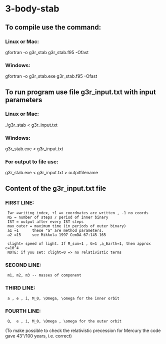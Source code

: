 # 3-body-stab
## To compile use the command:

### Linux or Mac:
gfortran -o g3r_stab g3r_stab.f95 -Ofast

### Windows:
gfortran -o g3r_stab.exe g3r_stab.f95 -Ofast

## To run program use file g3r_input.txt with input parameters

### Linux or Mac:
./g3r_stab < g3r_input.txt

### Windows:
g3r_stab.exe < g3r_input.txt

### For output to file use:
g3r_stab.exe < g3r_input.txt > outpitfilename

## Content of the g3r_input.txt file
### FIRST LINE:
     Iwr =writing index, +1 => coordnates are written , -1 no coords
     NS = number of steps / period of inner binary
     IST = output after every IST steps
     max_outer = maximum time (in periods of outer binary)
     a1 =1      these "a" are method parameters. 
     a2 =15     see Mikkola 1997 CemDA 67:145-165

     clight= speed of light. If M_sun=1 , G=1 ,a_Earth=1, then approx c=10^4
     NOTE: if you set: clight=0 => no relativistic terms
    
### SECOND LINE:
     m1, m2, m3 -- masses of component
     
### THIRD LINE:    
     a , e , i, M_0, \Omega, \omega for the inner orbit

### FOURTH LINE:
     Q,  e , i, M_0, \Omega , \omega for the outer orbit

(To make possible to check the relativistic precession
for Mercury the code gave 43"/100 years, i.e. correct)
